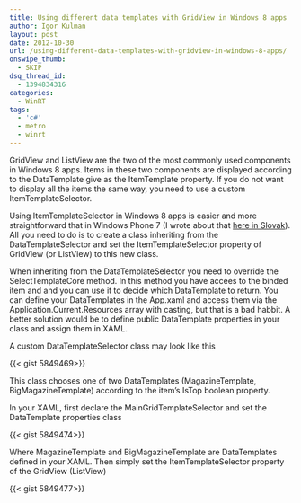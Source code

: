 ```yaml
---
title: Using different data templates with GridView in Windows 8 apps
author: Igor Kulman
layout: post
date: 2012-10-30
url: /using-different-data-templates-with-gridview-in-windows-8-apps/
onswipe_thumb:
  - SKIP
dsq_thread_id:
  - 1394834316
categories:
  - WinRT
tags:
  - 'c#'
  - metro
  - winrt
---
```

GridView and ListView are the two of the most commonly used components in Windows 8 apps. Items in these two components are displayed according to the DataTemplate give as the ItemTemplate property. If you do not want to display all the items the same way, you need to use a custom ItemTemplateSelector.

Using ItemTemplateSelector in Windows 8 apps is easier and more straightforward that in Windows Phone 7 (I wrote about that [here in Slovak][1]). All you need to do is to create a class inheriting from the DataTemplateSelector and set the ItemTemplateSelector property of GridView (or ListView) to this new class.

When inheriting from the DataTemplateSelector you need to override the SelectTemplateCore method. In this method you have accees to the binded item and and you can use it to decide which DataTemplate to return. You can define your DataTemplates in the App.xaml and access them via the Application.Current.Resources array with casting, but that is a bad habbit. A better solution would be to define public DataTemplate properties in your class and assign them in XAML.

A custom DataTemplateSelector class may look like this

{{< gist 5849469>}}

This class chooses one of two DataTemplates (MagazineTemplate, BigMagazineTemplate) according to the item&#8217;s IsTop boolean property.

In your XAML, first declare the MainGridTemplateSelector and set the DataTemplate properties class

{{< gist 5849474>}}

Where MagazineTemplate and BigMagazineTemplate are DataTemplates defined in your XAML. Then simply set the ItemTemplateSelector property of the GridView (ListView)

{{< gist 5849477>}}

 [1]: http://www.kulman.sk/sk/content/wp7-ako-zobrazovat-objekty-roznych-typov-v-listboxe